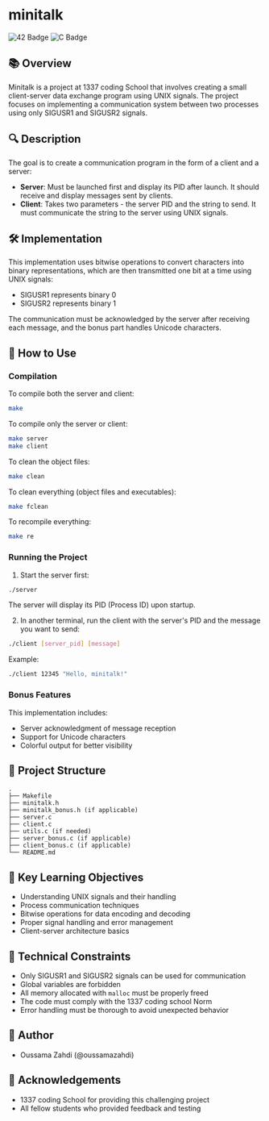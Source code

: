# minitalk

![42 Badge](https://img.shields.io/badge/42-minitalk-00babc)
![C Badge](https://img.shields.io/badge/Language-C-blue)

## 📚 Overview

Minitalk is a project at 1337 coding School that involves creating a small client-server data exchange program using UNIX signals. The project focuses on implementing a communication system between two processes using only SIGUSR1 and SIGUSR2 signals.

## 🔍 Description

The goal is to create a communication program in the form of a client and a server:
- **Server**: Must be launched first and display its PID after launch. It should receive and display messages sent by clients.
- **Client**: Takes two parameters - the server PID and the string to send. It must communicate the string to the server using UNIX signals.

## 🛠️ Implementation

This implementation uses bitwise operations to convert characters into binary representations, which are then transmitted one bit at a time using UNIX signals:
- SIGUSR1 represents binary 0
- SIGUSR2 represents binary 1

The communication must be acknowledged by the server after receiving each message, and the bonus part handles Unicode characters.

## 🚀 How to Use

### Compilation

To compile both the server and client:

```bash
make
```

To compile only the server or client:

```bash
make server
make client
```

To clean the object files:

```bash
make clean
```

To clean everything (object files and executables):

```bash
make fclean
```

To recompile everything:

```bash
make re
```

### Running the Project

1. Start the server first:
```bash
./server
```
The server will display its PID (Process ID) upon startup.

2. In another terminal, run the client with the server's PID and the message you want to send:
```bash
./client [server_pid] [message]
```

Example:
```bash
./client 12345 "Hello, minitalk!"
```

### Bonus Features

This implementation includes:
- Server acknowledgment of message reception
- Support for Unicode characters
- Colorful output for better visibility

## 🧩 Project Structure

```
.
├── Makefile
├── minitalk.h
├── minitalk_bonus.h (if applicable)
├── server.c
├── client.c
├── utils.c (if needed)
├── server_bonus.c (if applicable)
├── client_bonus.c (if applicable)
└── README.md
```

## 🔬 Key Learning Objectives

- Understanding UNIX signals and their handling
- Process communication techniques
- Bitwise operations for data encoding and decoding
- Proper signal handling and error management
- Client-server architecture basics

## 📝 Technical Constraints

- Only SIGUSR1 and SIGUSR2 signals can be used for communication
- Global variables are forbidden
- All memory allocated with `malloc` must be properly freed
- The code must comply with the 1337 coding school Norm
- Error handling must be thorough to avoid unexpected behavior

## 👤 Author

- Oussama Zahdi (@oussamazahdi)

## 💬 Acknowledgements

- 1337 coding School for providing this challenging project
- All fellow students who provided feedback and testing
